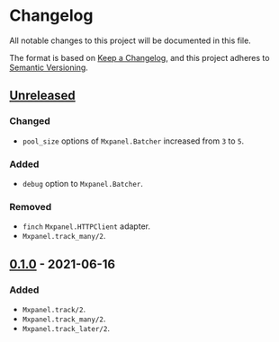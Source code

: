 # Changelog
All notable changes to this project will be documented in this file.

The format is based on [Keep a Changelog](https://keepachangelog.com/en/1.0.0/),
and this project adheres to [Semantic Versioning](https://semver.org/spec/v2.0.0.html).

## [Unreleased]

### Changed

- `pool_size` options of `Mxpanel.Batcher` increased from `3` to `5`.

### Added

- `debug` option to `Mxpanel.Batcher`.

### Removed

- `finch` `Mxpanel.HTTPClient` adapter.
- `Mxpanel.track_many/2`.

## [0.1.0] - 2021-06-16

### Added

- `Mxpanel.track/2`.
- `Mxpanel.track_many/2`.
- `Mxpanel.track_later/2`.

[Unreleased]: https://github.com/thiamsantos/mxpanel/compare/v0.1.0...HEAD
[0.1.0]: https://github.com/thiamsantos/mxpanel/releases/tag/v0.1.0
